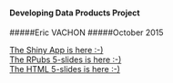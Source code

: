 #### Developing Data Products Project
#####Eric VACHON
#####October 2015
  
[The Shiny App is here :-)](https://ervachon.shinyapps.io/Developing_Data_Products)  
[The RPubs 5-slides is here :-)](http://rpubs.com/ervachon/117127)  
[The HTML  5-slides is here :-)](http://ervachon.github.io/Developing_Data_Products/)  
  
